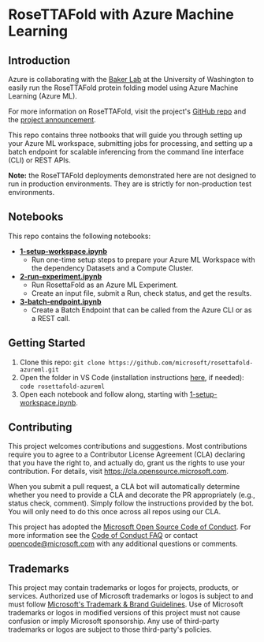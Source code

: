 # RoseTTAFold with Azure Machine Learning
## Introduction
Azure is collaborating with the [Baker Lab](https://www.bakerlab.org/) at the University of Washington to easily run the RoseTTAFold protein folding model using Azure Machine Learning (Azure ML).

For more information on RoseTTAFold, visit the project's [GitHub repo](https://github.com/RosettaCommons/RoseTTAFold) and the [project announcement](https://www.bakerlab.org/index.php/2021/07/15/accurate-protein-structure-prediction-accessible/).

This repo contains three notbooks that will guide you through setting up your Azure ML workspace, submitting jobs for processing, and setting up a batch endpoint for scalable inferencing from the command line interface (CLI) or REST APIs.

**Note:** the RoseTTAFold deployments demonstrated here are not designed to run in production environments. They are is strictly for non-production test environments.

## Notebooks

This repo contains the following notebooks:
- **[1-setup-workspace.ipynb](./1-setup-workspace.ipynb)**
    - Run one-time setup steps to prepare your Azure ML Workspace with the dependency Datasets and a Compute Cluster.
- **[2-run-experiment.ipynb](./2-run-experiment.ipynb)**
    - Run RosettaFold as an Azure ML Experiment. 
    - Create an input file, submit a Run, check status, and get the results.
- **[3-batch-endpoint.ipynb](./3-batch-endpoint.ipynb)**
    - Create a Batch Endpoint that can be called from the Azure CLI or as a REST call. 

## Getting Started

1. Clone this repo:
`git clone https://github.com/microsoft/rosettafold-azureml.git`
2. Open the folder in VS Code (installation instructions [here](https://code.visualstudio.com/), if needed):
`code rosettafold-azureml`
3. Open each notebook and follow along, starting with [1-setup-workspace.ipynb](./1-setup-workspace.ipynb).

## Contributing

This project welcomes contributions and suggestions.  Most contributions require you to agree to a
Contributor License Agreement (CLA) declaring that you have the right to, and actually do, grant us
the rights to use your contribution. For details, visit https://cla.opensource.microsoft.com.

When you submit a pull request, a CLA bot will automatically determine whether you need to provide
a CLA and decorate the PR appropriately (e.g., status check, comment). Simply follow the instructions
provided by the bot. You will only need to do this once across all repos using our CLA.

This project has adopted the [Microsoft Open Source Code of Conduct](https://opensource.microsoft.com/codeofconduct/).
For more information see the [Code of Conduct FAQ](https://opensource.microsoft.com/codeofconduct/faq/) or
contact [opencode@microsoft.com](mailto:opencode@microsoft.com) with any additional questions or comments.

## Trademarks

This project may contain trademarks or logos for projects, products, or services. Authorized use of Microsoft 
trademarks or logos is subject to and must follow 
[Microsoft's Trademark & Brand Guidelines](https://www.microsoft.com/en-us/legal/intellectualproperty/trademarks/usage/general).
Use of Microsoft trademarks or logos in modified versions of this project must not cause confusion or imply Microsoft sponsorship.
Any use of third-party trademarks or logos are subject to those third-party's policies.
